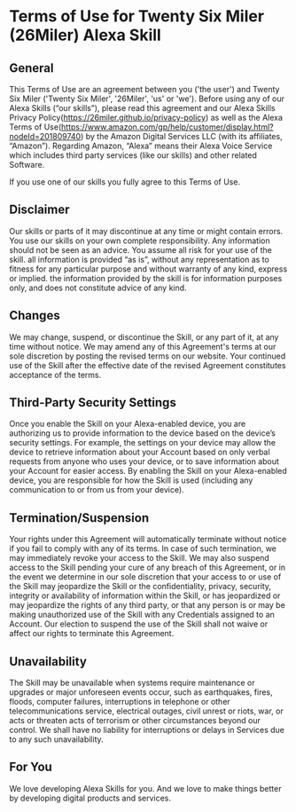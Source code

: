 # Terms of Use for Twenty Six Miler (26Miler) Alexa Skill

## General
This Terms of Use are an agreement between you ('the user') and Twenty Six Miler ('Twenty Six Miler', '26Miler', 'us' or 'we'). Before using any of our Alexa Skills (“our skills”), please read this agreement and our Alexa Skills Privacy Policy(https://26miler.github.io/privacy-policy) as well as the Alexa Terms of Use(https://www.amazon.com/gp/help/customer/display.html?nodeId=201809740) by the Amazon Digital Services LLC (with its affiliates, “Amazon”). Regarding Amazon, “Alexa” means their Alexa Voice Service which includes third party services (like our skills) and other related Software.

If you use one of our skills you fully agree to this Terms of Use.

## Disclaimer
Our skills or parts of it may discontinue at any time or might contain errors. You use our skills on your own complete responsibility. Any information should not be seen as an advice. You assume all risk for your use of the skill. all information is provided “as is”, without any representation as to fitness for any particular purpose and without warranty of any kind, express or implied. the information provided by the skill is for information purposes only, and does not constitute advice of any kind.

## Changes
We may change, suspend, or discontinue the Skill, or any part of it, at any time without notice. We may amend any of this Agreement's terms at our sole discretion by posting the revised terms on our website. Your continued use of the Skill after the effective date of the revised Agreement constitutes acceptance of the terms.

## Third-Party Security Settings
Once you enable the Skill on your Alexa-enabled device, you are authorizing us to provide information to the device based on the device’s security settings. For example, the settings on your device may allow the device to retrieve information about your Account based on only verbal requests from anyone who uses your device, or to save information about your Account for easier access. By enabling the Skill on your Alexa-enabled device, you are responsible for how the Skill is used (including any communication to or from us from your device).

## Termination/Suspension
Your rights under this Agreement will automatically terminate without notice if you fail to comply with any of its terms. In case of such termination, we may immediately revoke your access to the Skill. We may also suspend access to the Skill pending your cure of any breach of this Agreement, or in the event we determine in our sole discretion that your access to or use of the Skill may jeopardize the Skill or the confidentiality, privacy, security, integrity or availability of information within the Skill, or has jeopardized or may jeopardize the rights of any third party, or that any person is or may be making unauthorized use of the Skill with any Credentials assigned to an Account. Our election to suspend the use of the Skill shall not waive or affect our rights to terminate this Agreement.

## Unavailability
The Skill may be unavailable when systems require maintenance or upgrades or major unforeseen events occur, such as earthquakes, fires, floods, computer failures, interruptions in telephone or other telecommunications service, electrical outages, civil unrest or riots, war, or acts or threaten acts of terrorism or other circumstances beyond our control. We shall have no liability for interruptions or delays in Services due to any such unavailability.

## For You
We love developing Alexa Skills for you. And we love to make things better by developing digital products and services.

